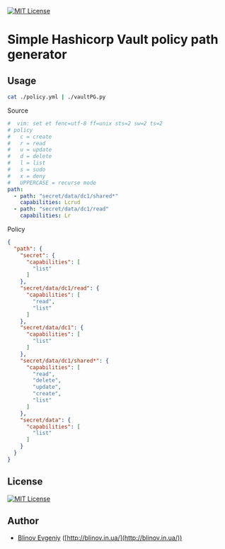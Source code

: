 [![MIT License][license-image]][license-url]

# Simple Hashicorp Vault policy path generator


## Usage

```sh
cat ./policy.yml | ./vaultPG.py
```

Source

```yaml
#  vim: set et fenc=utf-8 ff=unix sts=2 sw=2 ts=2
# policy
#   c = create
#   r = read
#   u = update
#   d = delete
#   l = list
#   s = sudo
#   x = deny
#   UPPERCASE = recurse mode
path:
  - path: "secret/data/dc1/shared*"
    capabilities: Lcrud
  - path: "secret/data/dc1/read"
    capabilities: Lr
```

Policy

```json
{
  "path": {
    "secret": {
      "capabilities": [
        "list"
      ]
    },
    "secret/data/dc1/read": {
      "capabilities": [
        "read",
        "list"
      ]
    },
    "secret/data/dc1": {
      "capabilities": [
        "list"
      ]
    },
    "secret/data/dc1/shared*": {
      "capabilities": [
        "read",
        "delete",
        "update",
        "create",
        "list"
      ]
    },
    "secret/data": {
      "capabilities": [
        "list"
      ]
    }
  }
}
```

## License

[![MIT License][license-image]][license-url]

## Author

- [Blinov Evgeniy](mailto:evgeniy_blinov@mail.ru) ([http://blinov.in.ua/](http://blinov.in.ua/))

[license-image]: http://img.shields.io/badge/license-MIT-blue.svg?style=flat
[license-url]: LICENSE
